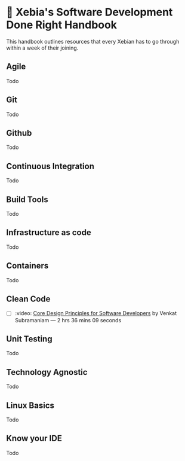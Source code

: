 # :book: Xebia's Software Development Done Right Handbook

This handbook outlines resources that every Xebian has to go through within a week of their joining.

## Agile

Todo

## Git

Todo

## Github

Todo

## Continuous Integration

Todo

## Build Tools

Todo

## Infrastructure as code

Todo

## Containers

Todo

## Clean Code

- [ ] :video: [Core Design Principles for Software Developers](https://www.youtube.com/watch?v=llGgO74uXMI) by Venkat Subramaniam — 2 hrs 36 mins 09 seconds

## Unit Testing

Todo

## Technology Agnostic

Todo

## Linux Basics

Todo

## Know your IDE

Todo



